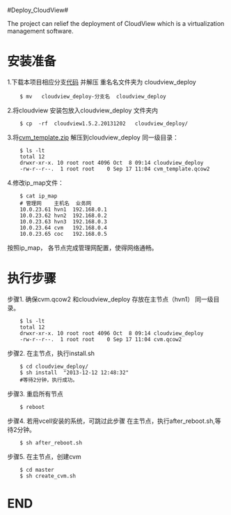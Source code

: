 #Deploy_CloudView#

The project can relief the deployment of CloudView which is a virtualization management software.

安装准备
=============

1.下载本项目相应分支[代码](https://github.com/shalk/cloudview_deploy/archive/1.5.2.zip)  并解压 
重名名文件夹为 cloudview_deploy

		$ mv   cloudview_deploy-分支名  cloudview_deploy

2.将cloudview 安装包放入cloudview_deploy 文件夹内

		$ cp  -rf  cloudview1.5.2.20131202   cloudview_deploy/

3.将[cvm_template.zip](http://pan.baidu.com/s/13oPlu) 解压到cloudview_deploy 同一级目录：

		$ ls -lt
		total 12
		drwxr-xr-x. 10 root root 4096 Oct  8 09:14 cloudview_deploy
		-rw-r--r--.  1 root root    0 Sep 17 11:04 cvm_template.qcow2

4.修改ip_map文件：

		$ cat ip_map
		# 管理网    主机名  业务网
		10.0.23.61 hvn1  192.168.0.1       
		10.0.23.62 hvn2  192.168.0.2
		10.0.23.63 hvn3  192.168.0.3
		10.0.23.64 cvm   192.168.0.4
		10.0.23.65 coc   192.168.0.5

按照ip_map， 各节点完成管理网配置，使得网络通畅。


执行步骤
===========

步骤1. 确保cvm.qcow2 和cloudview_deploy 存放在主节点（hvn1） 同一级目录。

		$ ls -lt
		total 12
		drwxr-xr-x. 10 root root 4096 Oct  8 09:14 cloudview_deploy
		-rw-r--r--.  1 root root    0 Sep 17 11:04 cvm.qcow2
步骤2. 在主节点，执行install.sh
		
		$ cd cloudview_deploy/
		$ sh install  "2013-12-12 12:48:32"
        #等待2分钟，执行成功。

步骤3. 重启所有节点
		
		$ reboot

步骤4. 若用vcell安装的系统，可跳过此步骤 
      在主节点，执行after_reboot.sh,等待2分钟。
	
		
		$ sh after_reboot.sh 
步骤5. 在主节点，创建cvm
		
		$ cd master
		$ sh create_cvm.sh


END
=====
